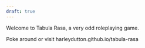 ```yaml
---
draft: true
---
```


Welcome to Tabula Rasa, a very odd roleplaying game.

Poke around or visit harleydutton.github.io/tabula-rasa 
